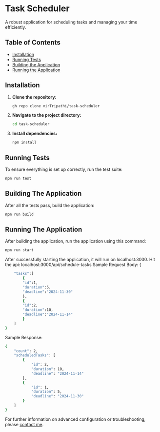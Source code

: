 # Task Scheduler

A robust application for scheduling tasks and managing your time efficiently.

## Table of Contents
- [Installation](#installation)
- [Running Tests](#running-tests)
- [Building the Application](#building-the-application)
- [Running the Application](#running-the-application)

## Installation

1. **Clone the repository:**
    ```bash
    gh repo clone virTripathi/task-scheduler
    ```

2. **Navigate to the project directory:**
    ```bash
    cd task-scheduler
    ```

3. **Install dependencies:**
    ```bash
    npm install
    ```

## Running Tests
To ensure everything is set up correctly, run the test suite:
```bash
npm run test
```

## Building The Application
After all the tests pass, build the application:
```bash
npm run build
```

## Running The Application
After building the application, run the application using this command: 
```bash
npm run start
```

After successfully starting the application, it will run on localhost:3000.
Hit the api: localhost:3000/api/schedule-tasks
Sample Request Body: {
``` bash
    "tasks":[
        {
        "id":1,
        "duration":5,
        "deadline":"2024-11-30"
        },
        {
        "id":2,
        "duration":10,
        "deadline":"2024-11-14"
        }
    ]
}
```
Sample Response: 
``` bash
{
    "count": 2,
    "scheduledTasks": [
        {
            "id": 2,
            "duration": 10,
            "deadline": "2024-11-14"
        },
        {
            "id": 1,
            "duration": 5,
            "deadline": "2024-11-30"
        }
    ]
}
```

For further information on advanced configuration or troubleshooting, please [contact me](mailto:viratofficial07@gmail.com).
